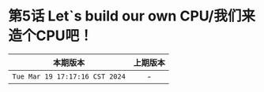 # 第5话 Let`s build our own CPU/我们来造个CPU吧！

|本期版本|上期版本
|:---:|:---:|
`Tue Mar 19 17:17:16 CST 2024` | -
